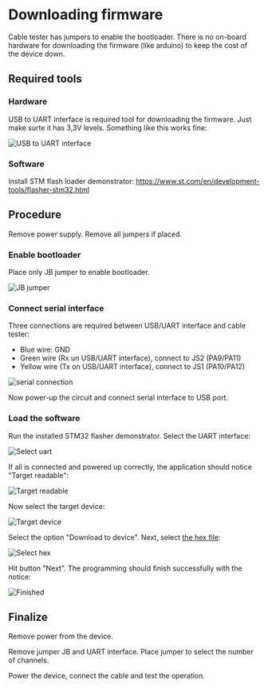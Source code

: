 # Downloading firmware
Cable tester has jumpers to enable the bootloader. There is no on-board hardware for downloading the firmware (like arduino) to keep the cost of the device down. 

## Required tools

### Hardware
USB to UART interface is required tool for downloading the firmware. Just make surte it has 3,3V levels. Something like this works fine:

![USB to UART interface](https://raw.githubusercontent.com/s54mtb/cabletester/main/img/usbuart.jpg)


### Software
Install STM flash loader demonstrator:  https://www.st.com/en/development-tools/flasher-stm32.html

## Procedure

Remove power supply. Remove all jumpers if placed. 

### Enable bootloader
Place only JB jumper to enable bootloader. 

![JB jumper](https://raw.githubusercontent.com/s54mtb/cabletester/main/img/JB.JPG)

### Connect serial interface
Three connections are required between USB/UART interface and cable tester: 

* Blue wire: GND
* Green wire (Rx un USB/UART interface), connect to JS2 (PA9/PA11)
* Yellow wire (Tx on USB/UART interface), connect to JS1 (PA10/PA12)

![serial connection](https://raw.githubusercontent.com/s54mtb/cabletester/main/img/bootloadinterface.jpg)

Now power-up the circuit and connect serial interface to USB port. 

### Load the software
Run the installed STM32 flasher demonstrator. Select the UART interface: 

![Select uart](https://raw.githubusercontent.com/s54mtb/cabletester/main/img/bootloader/55-selectuart.JPG)

If all is connected and powered up correctly, the application should notice "Target readable": 

![Target readable](https://raw.githubusercontent.com/s54mtb/cabletester/main/img/bootloader/66-targetisreadable.JPG)

Now select the target device: 

![Target device](https://raw.githubusercontent.com/s54mtb/cabletester/main/img/bootloader/77-sELECTDEVICE.JPG)

Select the option "Download to device". Next, select [the hex file](https://raw.githubusercontent.com/s54mtb/cabletester/main/SW/Objects/cabltestr10.hex): 

![Select hex](https://raw.githubusercontent.com/s54mtb/cabletester/main/img/bootloader/88-selectHEX.JPG)

Hit button "Next". The programming should finish successfully with the notice: 

![Finished](https://raw.githubusercontent.com/s54mtb/cabletester/main/img/bootloader/99%20-%20finished.JPG)


## Finalize

Remove power from the device. 

Remove jumper JB and UART interface. Place jumper to select the number of channels. 

Power the device, connect the cable and test the operation. 
